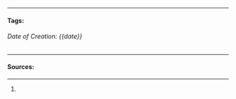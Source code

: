 __________________________________________________________________________
#### **Tags:** 
###### *Date of Creation: {{date}}*
__________________________________________________________________________


#### Sources:
__________________________________________________________________________
1. 